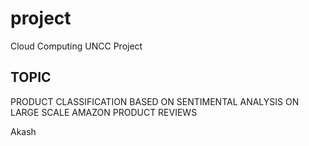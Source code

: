 # project
Cloud Computing UNCC Project

## TOPIC

PRODUCT CLASSIFICATION BASED ON SENTIMENTAL ANALYSIS ON LARGE SCALE AMAZON PRODUCT REVIEWS


Akash
